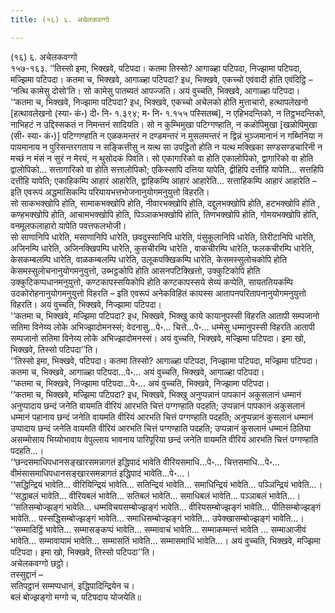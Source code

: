 ```yaml
---
title: (१६) ६. अचेलकवग्गो

---
```

(१६) ६. अचेलकवग्गो  
१५७-१६३. ‘‘तिस्सो इमा, भिक्खवे, पटिपदा। कतमा तिस्सो? आगाळ्हा पटिपदा, निज्झामा पटिपदा, मज्झिमा पटिपदा। कतमा च, भिक्खवे, आगाळ्हा पटिपदा? इध, भिक्खवे, एकच्चो एवंवादी होति एवंदिट्ठि – ‘नत्थि कामेसु दोसो’ति। सो कामेसु पातब्यतं आपज्जति। अयं वुच्चति, भिक्खवे, आगाळ्हा पटिपदा।  
‘‘कतमा च, भिक्खवे, निज्झामा पटिपदा? इध, भिक्खवे, एकच्चो अचेलको होति मुत्ताचारो, हत्थापलेखनो [हत्थावलेखनो (स्या॰ कं॰) दी॰ नि॰ १.३९४; म॰ नि॰ १.१५५ पस्सितब्बं], न एहिभदन्तिको, न तिट्ठभदन्तिको, नाभिहटं न उद्दिस्सकतं न निमन्तनं सादियति। सो न कुम्भिमुखा पटिग्गण्हाति, न कळोपिमुखा [खळोपिमुखा (सी॰ स्या॰ कं॰)] पटिग्गण्हाति न एळकमन्तरं न दण्डमन्तरं न मुसलमन्तरं न द्विन्नं भुञ्जमानानं न गब्भिनिया न पायमानाय न पुरिसन्तरगताय न सङ्कित्तीसु न यत्थ सा उपट्ठितो होति न यत्थ मक्खिका सण्डसण्डचारिनी न मच्छं न मंसं न सुरं न मेरयं, न थुसोदकं पिवति। सो एकागारिको वा होति एकालोपिको, द्वागारिको वा होति द्वालोपिको… सत्तागारिको वा होति सत्तालोपिको; एकिस्सापि दत्तिया यापेति, द्वीहिपि दत्तीहि यापेति… सत्तहिपि दत्तीहि यापेति; एकाहिकम्पि आहारं आहारेति, द्वाहिकम्पि आहारं आहारेति… सत्ताहिकम्पि आहारं आहारेति – इति एवरूपं अद्धमासिकम्पि परियायभत्तभोजनानुयोगमनुयुत्तो विहरति।  
सो साकभक्खोपि होति, सामाकभक्खोपि होति, नीवारभक्खोपि होति, दद्दुलभक्खोपि होति, हटभक्खोपि होति , कण्हभक्खोपि होति, आचामभक्खोपि होति, पिञ्ञाकभक्खोपि होति, तिणभक्खोपि होति, गोमयभक्खोपि होति, वनमूलफलाहारो यापेति पवत्तफलभोजी।  
सो साणानिपि धारेति, मसाणानिपि धारेति, छवदुस्सानिपि धारेति, पंसुकूलानिपि धारेति, तिरीटानिपि धारेति, अजिनम्पि धारेति, अजिनक्खिपम्पि धारेति, कुसचीरम्पि धारेति , वाकचीरम्पि धारेति, फलकचीरम्पि धारेति, केसकम्बलम्पि धारेति, वाळकम्बलम्पि धारेति, उलूकपक्खिकम्पि धारेति, केसमस्सुलोचकोपि होति केसमस्सुलोचनानुयोगमनुयुत्तो, उब्भट्ठकोपि होति आसनपटिक्खित्तो, उक्कुटिकोपि होति उक्कुटिकप्पधानमनुयुत्तो, कण्टकापस्सयिकोपि होति कण्टकापस्सये सेय्यं कप्पेति, सायततियकम्पि उदकोरोहनानुयोगमनुयुत्तो विहरति – इति एवरूपं अनेकविहितं कायस्स आतापनपरितापनानुयोगमनुयुत्तो विहरति। अयं वुच्चति, भिक्खवे, निज्झामा पटिपदा।  
‘‘कतमा च, भिक्खवे, मज्झिमा पटिपदा? इध, भिक्खवे, भिक्खु काये कायानुपस्सी विहरति आतापी सम्पजानो सतिमा विनेय्य लोके अभिज्झादोमनस्सं; वेदनासु…पे॰… चित्ते…पे॰… धम्मेसु धम्मानुपस्सी विहरति आतापी सम्पजानो सतिमा विनेय्य लोके अभिज्झादोमनस्सं। अयं वुच्चति, भिक्खवे, मज्झिमा पटिपदा। इमा खो, भिक्खवे, तिस्सो पटिपदा’’ति।  
‘‘तिस्सो इमा, भिक्खवे, पटिपदा। कतमा तिस्सो? आगाळ्हा पटिपदा, निज्झामा पटिपदा, मज्झिमा पटिपदा। कतमा च, भिक्खवे, आगाळ्हा पटिपदा…पे॰… अयं वुच्चति, भिक्खवे, आगाळ्हा पटिपदा।  
‘‘कतमा च, भिक्खवे, निज्झामा पटिपदा…पे॰… अयं वुच्चति, भिक्खवे, निज्झामा पटिपदा।  
‘‘कतमा च, भिक्खवे, मज्झिमा पटिपदा? इध, भिक्खवे, भिक्खु अनुप्पन्नानं पापकानं अकुसलानं धम्मानं अनुप्पादाय छन्दं जनेति वायमति वीरियं आरभति चित्तं पग्गण्हाति पदहति; उप्पन्नानं पापकानं अकुसलानं धम्मानं पहानाय छन्दं जनेति वायमति वीरियं आरभति चित्तं पग्गण्हाति पदहति; अनुप्पन्नानं कुसलानं धम्मानं उप्पादाय छन्दं जनेति वायमति वीरियं आरभति चित्तं पग्गण्हाति पदहति; उप्पन्नानं कुसलानं धम्मानं ठितिया असम्मोसाय भिय्योभावाय वेपुल्लाय भावनाय पारिपूरिया छन्दं जनेति वायमति वीरियं आरभति चित्तं पग्गण्हाति पदहति…।  
‘‘छन्दसमाधिपधानसङ्खारसमन्नागतं इद्धिपादं भावेति वीरियसमाधि…पे॰… चित्तसमाधि…पे॰… वीमंसासमाधिपधानसङ्खारसमन्नागतं इद्धिपादं भावेति…पे॰…।  
‘‘सद्धिन्द्रियं भावेति… वीरियिन्द्रियं भावेति… सतिन्द्रियं भावेति… समाधिन्द्रियं भावेति… पञ्ञिन्द्रियं भावेति…।  
‘‘सद्धाबलं भावेति… वीरियबलं भावेति… सतिबलं भावेति… समाधिबलं भावेति… पञ्ञाबलं भावेति…।  
‘‘सतिसम्बोज्झङ्गं भावेति… धम्मविचयसम्बोज्झङ्गं भावेति… वीरियसम्बोज्झङ्गं भावेति… पीतिसम्बोज्झङ्गं भावेति… पस्सद्धिसम्बोज्झङ्गं भावेति… समाधिसम्बोज्झङ्गं भावेति… उपेक्खासम्बोज्झङ्गं भावेति…।  
‘‘सम्मादिट्ठिं भावेति… सम्मासङ्कप्पं भावेति… सम्मावाचं भावेति… सम्माकम्मन्तं भावेति … सम्माआजीवं भावेति… सम्मावायामं भावेति… सम्मासतिं भावेति… सम्मासमाधिं भावेति…। अयं वुच्चति, भिक्खवे, मज्झिमा पटिपदा। इमा खो, भिक्खवे, तिस्सो पटिपदा’’ति।  
अचेलकवग्गो छट्ठो।  
तस्सुद्दानं –  
सतिपट्ठानं सम्मप्पधानं, इद्धिपादिन्द्रियेन च।  
बलं बोज्झङ्गो मग्गो च, पटिपदाय योजयेति॥  